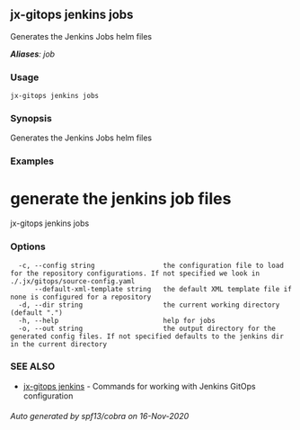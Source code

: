 ## jx-gitops jenkins jobs

Generates the Jenkins Jobs helm files

***Aliases**: job*

### Usage

```
jx-gitops jenkins jobs
```

### Synopsis

Generates the Jenkins Jobs helm files

### Examples

  # generate the jenkins job files
  jx-gitops jenkins jobs

### Options

```
  -c, --config string                 the configuration file to load for the repository configurations. If not specified we look in ./.jx/gitops/source-config.yaml
      --default-xml-template string   the default XML template file if none is configured for a repository
  -d, --dir string                    the current working directory (default ".")
  -h, --help                          help for jobs
  -o, --out string                    the output directory for the generated config files. If not specified defaults to the jenkins dir in the current directory
```

### SEE ALSO

* [jx-gitops jenkins](jx-gitops_jenkins.md)	 - Commands for working with Jenkins GitOps configuration

###### Auto generated by spf13/cobra on 16-Nov-2020
